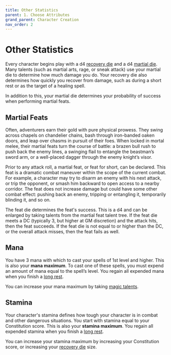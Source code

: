 ```yaml
---
title: Other Statistics
parent: 1. Choose Attributes
grand_parent: Character Creation
nav_order: 2
---
```


# Other Statistics
Every character begins play with a d4 [recovery die](https://stormchaserroleplaying.com/stormchaserRPG/Talents/Die/Recovery/) and a d4 [martial die](https://stormchaserroleplaying.com/stormchaserRPG/Talents/Die/Martial/). Many talents (such as martial arts, rage, or sneak attack) use your martial die to determine how much damage you do. Your recovery die also determines how quickly you recover from damage, such as during a short rest or as the target of a healing spell.

In addition to this, your martial die determines your probability of success when performing martial feats.

## Martial Feats
Often, adventurers earn their gold with pure physical prowess. They swing across chapels on chandelier chains, bash through iron-banded oaken doors, and leap over chasms in pursuit of their foes. When locked in mortal melee, their martial feats turn the course of battle: a brazen bull rush to push back the enemy lines, a swinging flail to entangle the beastman’s sword arm, or a well-placed dagger through the enemy knight’s visor.

Prior to any attack roll, a martial feat, or feat for short, can be declared. This feat is a dramatic combat maneuver within the scope of the current combat. For example, a character may try to disarm an enemy with his next attack, or trip the opponent, or smash him backward to open access to a nearby corridor. The feat does not increase damage but could have some other combat effect: pushing back an enemy, tripping or entangling it, temporarily blinding it, and so on.

The feat die determines the feat's success. This is a d4 and can be enlarged by taking talents from the martial feat talent tree. If the feat die meets a DC (typically 3, but higher at GM discretion) and the attack hits, then the feat succeeds. If the feat die is not equal to or higher than the DC, or the overall attack misses, then the feat fails as well.

## Mana
You have 3 mana with which to cast your spells of 1st level and higher. This is also your **mana maximum**. To cast one of these spells, you must expend an amount of mana equal to the spell’s level. You regain all expended mana when you finish a [long rest](https://stormchaserroleplaying.com/stormchaserRPG/Exploration/Resting/Long/).

You can increase your mana maximum by taking [magic talents](https://stormchaserroleplaying.com/stormchaserRPG/Talents/Magic/).

## Stamina
Your character's stamina defines how tough your character is in combat and other dangerous situations. You start with stamina equal to your Constitution score. This is also your **stamina maximum**. You regain all expended stamina when you finish a [long rest](https://stormchaserroleplaying.com/stormchaserRPG/Exploration/Resting/Long/).

You can increase your stamina maximum by increasing your Constitution score, or increasing your [recovery die](https://stormchaserroleplaying.com/stormchaserRPG/Talents/Die/Recovery/) size.
